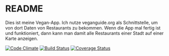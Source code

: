 README
==========

Dies ist meine Vegan-App. Ich nutze veganguide.org als Schnittstelle, um von dort Daten von Restaurants zu bekommen. Wenn die App mal fertig ist und funktioniert, dann kann man damit alle Restaurants einer Stadt auf einer Karte anzeigen.

[![Code Climate](https://codeclimate.com/github/erdnusskeks/veganapp.png)](https://codeclimate.com/github/erdnusskeks/veganapp)
[![Build Status](https://travis-ci.org/erdnusskeks/veganapp.png?branch=master)](https://travis-ci.org/erdnusskeks/veganapp)
[![Coverage Status](https://coveralls.io/repos/erdnusskeks/veganapp/badge.png)](https://coveralls.io/r/erdnusskeks/veganapp)